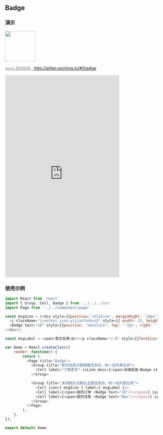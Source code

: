## Badge

### 演示

<img width="100" src="http://qr.topscan.com/api.php?text=http://aitter.oschina.io/#/badge"/>

<a href="http://aitter.oschina.io/#/badge" target="_blank" style="font-size:12px;color:#888;">demo 原始链接：http://aitter.oschina.io/#/badge</a>

<div style="width:377px;height:667px;display:inline-block;border:1px dashed #ececec;border-radius:5px;overflow:hidden;">
  <iframe src="http://aitter.oschina.io/#/badge" width="375" height="667" border="0" frameborder="0"></iframe>
</div>


### 使用示例

``` javascript
import React from 'react'
import { Group, Cell, Badge } from '../../../src'
import Page from '../../component/page'

const msgIcon = (<div style={{position:'relative', marginRight: '10px'}}>
  <i className="iconfont icon-yijianfankuiX" style={{ width: 35, height: 35, background: '#ccc', display:'block'}}></i>
  <Badge text="10" style={{position: "absolute", top: '-7px', right: '-5px'}}/>
</div>);

const msgLabel = <span>意见反馈<br/><p className="c-8" style={{fontSize:'12px'}}>摘要信息</p></span>;

var Demo = React.createClass({
    render: function() {
        return (
          <Page title="Badge">
            <Group title="新消息提示跟摘要信息后，统一在列表右侧">
              <Cell label="了解更多" isLink desc={<span>详细信息<Badge style={{marginLeft:'5px', verticalAlign:'1px'}}/></span>}/>
            </Group>

            <Group title="未读数红点跟在主题信息后，统一在列表左侧">
              <Cell icon={ msgIcon } label={ msgLabel }/>
              <Cell label={<span>我的订单 <Badge text="10"/></span>} isLink desc='详细信息' />
              <Cell label={<span>我的消息 <Badge text="New"/></span>} isLink />
            </Group>
          </Page>
        );
    },
});

export default Demo

```

